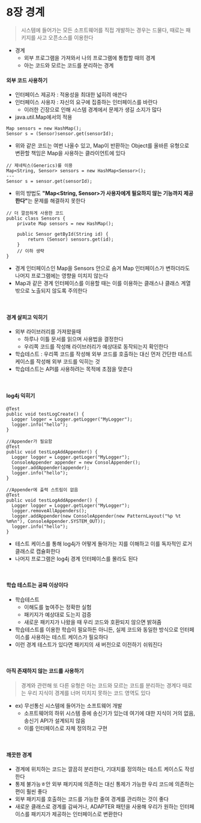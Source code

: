 # 8장 경계
> 시스템에 들어가는 모든 소프트웨어를 직접 개발하는 경우는 드물다, 때로는 패키지를 사고 오픈소스를 이용한다
* 경계
  * 외부 프로그램을 가져와서 나의 프로그램에 통합할 때의 경계
  * 아는 코드와 모르는 코드를 분리하는 경계

#### 외부 코드 사용하기
* 인터페이스 제공자 : 적용성을 최대한 넓히려 애쓴다
* 인터페이스 사용자 : 자신의 요구에 집중하는 인터페이스를 바란다
  * 이러한 긴장으로 인해 시스템 경계에서 문제가 생길 소지가 많다
* java.util.Map에서의 적용
```
Map sensors = new HashMap();
Sensor s = (Sensor)sensor.get(sensorId);
```
* 위와 같은 코드는 여번 나올수 있고, Map이 반환하는 Object를 올바른 유형으로 변환할 책임은 Map을 사용하는 클라이언트에 있다
```
// 제네릭스(Generics)를 이용
Map<String, Sensor> sensors = new HashMap<Sensor>();
---
Sensor s = sensor.get(sensorId);
```
* 위의 방법도 <strong>"Map<String, Sensor>가 사용자에게 필요하지 않는 기능까지 제공한다"</strong>는 문제를 해결하지 못한다
```
// 더 깔끔하게 사용한 코드
public class Sensors {
    private Map sensors = new HashMap();
    
    public Sensor getById(String id) {
        return (Sensor) sensors.get(id);
    }
    // 이하 생략
}
```
* 경계 인터페이스인 Map을 Sensors 안으로 숨겨 Map 인터페이스가 변하더라도 나머지 프로그램에는 영향을 미치지 않는다
* Map과 같은 경계 인터페이스를 이용할 때는 이를 이용하는 클래스나 클래스 계열 밖으로 노출되지 않도록 주의한다

<br>

#### 경계 살피고 익히기
* 외부 라이브러리를 가져왔을때
  * 하루나 이틀 문서를 읽으며 사용법을 결정한다
  * 우리쪽 코드를 작성해 라이브러리가 예상대로 동작되는지 확인한다
* 학습테스트 : 우리쪽 코드를 작성해 외부 코드를 호출하는 대신 먼저 간단한 테스트 케이스를 작성해 외부 코드를 익히는 것
* 학습테스트는 API를 사용하려는 목적에 초점을 맞춘다

<br>

#### log4j 익히기
```
@Test
public void testLogCreate() {
  Logger logger = Logger.getLogger("MyLogger");
  logger.info("hello");
}

//Appender가 필요함
@Test
public void testLogAddAppender() {
  Logger logger = Logger.getLoger("MyLogger");
  ConsoleAppender appender = new ConsolAppender();
  logger.addAppender(appender);
  logger.info("hello");
}

//Appender에 출력 스트림이 없음
@Test
public void testLogAddAppender() {
  Logger logger = Logger.getLoger("MyLogger");
  logger.removeAllAppenders();
  logger.addAppender(new ConsoleAppender(new PatternLayout("%p %t %m%n"), ConsoleAppender.SYSTEM_OUT));
  logger.info("hello");
}
```
* 테스트 케이스를 통해 log4j가 어떻게 돌아가는 지를 이해하고 이를 독자적인 로거 클래스로 캡슐화한다
* 나머지 프로그램은 log4j 경계 인터페이스를 몰라도 된다

<br>

#### 학습 테스트는 공짜 이상이다
* 학습테스트
  * 이해도를 높여주는 정확한 실험
  * 패키지가 예상대로 도는지 검증
  * 새로운 패키지가 나왔을 때 우리 코드와 호환되지 않으면 밝혀줌
* 학습테스트를 이용한 학습이 필요하든 아니든, 실제 코드와 동일한 방식으로 인터페이스를 사용하는 테스트 케이스가 필요하다
* 이런 경계 테스트가 있다면 패키지의 새 버전으로 이전하기 쉬워진다

<br>

#### 아직 존재하지 않는 코드를 사용하기
> 경계와 관련해 또 다른 유형은 아는 코드와 모르는 코드를 분리하는 경계다
> 때로는 우리 지식이 경계를 너머 미치지 못하는 코드 영역도 있다
* ex) 무선통신 시스템에 들어가는 소프트웨어 개발
  * 소프트웨어의 하위 시스템 중에 송신기가 있는데 여기에 대한 지식이 거의 없음, 송신기 API가 설계되지 않음
  * 이를 인터페이스로 자체 정의하고 구현

<br>

#### 깨끗한 경계
* 경계에 위치하는 코드는 깔끔히 분리한다, 기대치를 정의하는 테스트 케이스도 작성한다
* 통제 불가능ㅎ안 외부 패키지에 의존하는 대신 통제가 가능한 우리 코드에 의존하는 편이 훨씬 좋다
* 외부 패키지를 호출하는 코드를 가능한 줄여 경계를 관리하는 것이 좋다
* 새로운 클래스로 경계를 감싸거나, ADAPTER 패턴을 사용해 우리가 원하는 인터페이스를 패키지가 제공하는 인터페이스로 변환한다